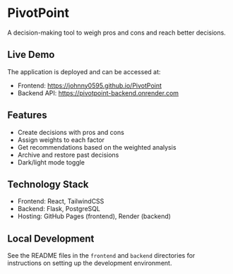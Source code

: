 # PivotPoint

A decision-making tool to weigh pros and cons and reach better decisions.

## Live Demo

The application is deployed and can be accessed at:
- Frontend: https://johnny0595.github.io/PivotPoint
- Backend API: https://pivotpoint-backend.onrender.com

## Features

- Create decisions with pros and cons
- Assign weights to each factor
- Get recommendations based on the weighted analysis
- Archive and restore past decisions
- Dark/light mode toggle

## Technology Stack

- Frontend: React, TailwindCSS
- Backend: Flask, PostgreSQL
- Hosting: GitHub Pages (frontend), Render (backend)

## Local Development

See the README files in the `frontend` and `backend` directories for instructions on setting up the development environment.
